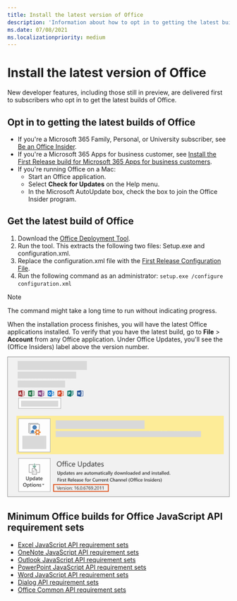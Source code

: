 ```yaml
---
title: Install the latest version of Office
description: 'Information about how to opt in to getting the latest builds of Office.'
ms.date: 07/08/2021
ms.localizationpriority: medium
---
```


# Install the latest version of Office

New developer features, including those still in preview, are delivered first to subscribers who opt in to get the latest builds of Office.

## Opt in to getting the latest builds of Office

- If you're a Microsoft 365 Family, Personal, or University subscriber, see [Be an Office Insider](https://insider.office.com).
- If you're a Microsoft 365 Apps for business customer, see [Install the First Release build for Microsoft 365 Apps for business customers](https://support.office.com/article/4dd8ba40-73c0-4468-b778-c7b744d03ead).
- If you're running Office on a Mac:
  - Start an Office application.
  - Select **Check for Updates** on the Help menu.
  - In the Microsoft AutoUpdate box, check the box to join the Office Insider program.

## Get the latest build of Office

1. Download the [Office Deployment Tool](https://www.microsoft.com/download/details.aspx?id=49117).
2. Run the tool. This extracts the following two files: Setup.exe and configuration.xml.
3. Replace the configuration.xml file with the [First Release Configuration File](https://raw.githubusercontent.com/OfficeDev/Office-Add-in-Commands-Samples/master/Tools/FirstReleaseConfig/configuration.xml).
4. Run the following command as an administrator:  `setup.exe /configure configuration.xml`

> [!NOTE]
> The command might take a long time to run without indicating progress.

When the installation process finishes, you will have the latest Office applications installed. To verify that you have the latest build, go to **File** > **Account** from any Office application. Under Office Updates, you'll see the (Office Insiders) label above the version number.

![A screenshot that shows product information with the Office Insiders label.](../images/office-insiders-label.png)

## Minimum Office builds for Office JavaScript API requirement sets

- [Excel JavaScript API requirement sets](../reference/requirement-sets/excel-api-requirement-sets.md)
- [OneNote JavaScript API requirement sets](../reference/requirement-sets/onenote-api-requirement-sets.md)
- [Outlook JavaScript API requirement sets](../reference/requirement-sets/outlook-api-requirement-sets.md)
- [PowerPoint JavaScript API requirement sets](../reference/requirement-sets/powerpoint-api-requirement-sets.md)
- [Word JavaScript API requirement sets](../reference/requirement-sets/word-api-requirement-sets.md)
- [Dialog API requirement sets](../reference/requirement-sets/dialog-api-requirement-sets.md)
- [Office Common API requirement sets](../reference/requirement-sets/office-add-in-requirement-sets.md)
